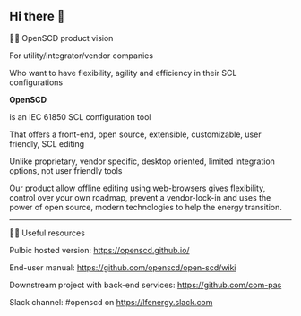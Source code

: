 ## Hi there 👋

🙋‍♀️ OpenSCD product vision

For utility/integrator/vendor companies​

Who want to have flexibility, agility and efficiency in their SCL configurations​

**OpenSCD**​

is an IEC 61850 SCL configuration tool​

That offers a front-end, open source, extensible, customizable, user friendly, SCL editing​

Unlike proprietary, vendor specific, desktop oriented, limited integration options, not user friendly tools ​

Our product allow offline editing using web-browsers gives flexibility, control over your own roadmap, prevent a vendor-lock-in and uses the power of open source, modern technologies to help the energy transition.

---


👩‍💻 Useful resources


Pulbic hosted version: https://openscd.github.io/

End-user manual: https://github.com/openscd/open-scd/wiki

Downstream project with back-end services: https://github.com/com-pas

Slack channel: #openscd on https://lfenergy.slack.com
